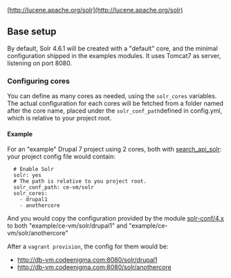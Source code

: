 
[http://lucene.apache.org/solr](http://lucene.apache.org/solr)

## Base setup
By default, Solr 4.6.1 will be created with a "default" core, and the minimal
configuration shipped in the examples modules. It uses Tomcat7 as server, listening on port 8080.


### Configuring cores
You can define as many cores as needed, using the ```solr_cores``` variables. 
The actual configuration for each cores will be fetched from a folder named after the core name,
placed under the ```solr_conf_path```defined in config.yml, which is relative to your project root.

#### Example
For an "example" Drupal 7 project using 2 cores, both with [search_api_solr](https://www.drupal.org/project/search_api_solr):
 your project config file would contain:

```
  # Enable Solr
  solr: yes
  # The path is relative to you project root.
  solr_conf_path: ce-vm/solr
  solr_cores:
    - drupal1
    - anothercore
```
And you would copy the configuration provided by the module [solr-conf/4.x](http://cgit.drupalcode.org/search_api_solr/tree/solr-conf/4.x?h=7.x-1.x) to 
both "example/ce-vm/solr/drupal1" and "example/ce-vm/solr/anothercore"

After a ```vagrant provision```, the config for them would be:
- http://db-vm.codeenigma.com:8080/solr/drupal1
- http://db-vm.codeenigma.com:8080/solr/anothercore